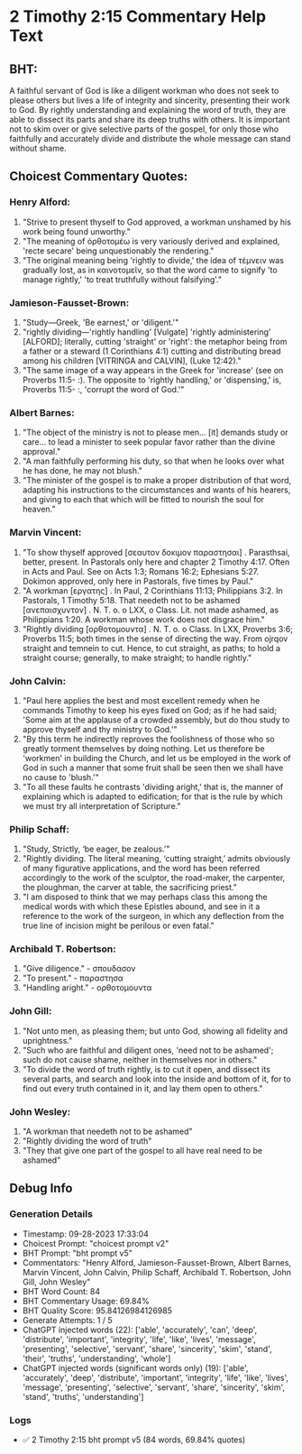 # 2 Timothy 2:15 Commentary Help Text

## BHT:
A faithful servant of God is like a diligent workman who does not seek to please others but lives a life of integrity and sincerity, presenting their work to God. By rightly understanding and explaining the word of truth, they are able to dissect its parts and share its deep truths with others. It is important not to skim over or give selective parts of the gospel, for only those who faithfully and accurately divide and distribute the whole message can stand without shame.

## Choicest Commentary Quotes:
### Henry Alford:
1. "Strive to present thyself to God approved, a workman unshamed by his work being found unworthy."
2. "The meaning of ὀρθοτομέω is very variously derived and explained, 'recte secare' being unquestionably the rendering."
3. "The original meaning being 'rightly to divide,' the idea of τέμνειν was gradually lost, as in καινοτομεῖν, so that the word came to signify 'to manage rightly,' 'to treat truthfully without falsifying'."

### Jamieson-Fausset-Brown:
1. "Study—Greek, 'Be earnest,' or 'diligent.'"
2. "rightly dividing—'rightly handling' [Vulgate] 'rightly administering' [ALFORD]; literally, cutting 'straight' or 'right': the metaphor being from a father or a steward (1 Corinthians 4:1) cutting and distributing bread among his children [VITRINGA and CALVIN], (Luke 12:42)."
3. "The same image of a way appears in the Greek for 'increase' (see on Proverbs 11:5- :). The opposite to 'rightly handling,' or 'dispensing,' is, Proverbs 11:5- :, 'corrupt the word of God.'"

### Albert Barnes:
1. "The object of the ministry is not to please men... [it] demands study or care... to lead a minister to seek popular favor rather than the divine approval."
2. "A man faithfully performing his duty, so that when he looks over what he has done, he may not blush."
3. "The minister of the gospel is to make a proper distribution of that word, adapting his instructions to the circumstances and wants of his hearers, and giving to each that which will be fitted to nourish the soul for heaven."

### Marvin Vincent:
1. "To show thyself approved [σεαυτον δοκιμον παραστησαι] . Parasthsai, better, present. In Pastorals only here and chapter 2 Timothy 4:17. Often in Acts and Paul. See on Acts 1:3; Romans 16:2; Ephesians 5:27. Dokimon approved, only here in Pastorals, five times by Paul." 
2. "A workman [εργατης] . In Paul, 2 Corinthians 11:13; Philippians 3:2. In Pastorals, 1 Timothy 5:18. That needeth not to be ashamed [ανεπαισχυντον] . N. T. o. o LXX, o Class. Lit. not made ashamed, as Philippians 1:20. A workman whose work does not disgrace him."
3. "Rightly dividing [ορθοτομουντα] . N. T. o. o Class. In LXX, Proverbs 3:6; Proverbs 11:5; both times in the sense of directing the way. From ojrqov straight and temnein to cut. Hence, to cut straight, as paths; to hold a straight course; generally, to make straight; to handle rightly."

### John Calvin:
1. "Paul here applies the best and most excellent remedy when he commands Timothy to keep his eyes fixed on God; as if he had said; 'Some aim at the applause of a crowded assembly, but do thou study to approve thyself and thy ministry to God.'"
2. "By this term he indirectly reproves the foolishness of those who so greatly torment themselves by doing nothing. Let us therefore be 'workmen' in building the Church, and let us be employed in the work of God in such a manner that some fruit shall be seen then we shall have no cause to 'blush.'"
3. "To all these faults he contrasts 'dividing aright,' that is, the manner of explaining which is adapted to edification; for that is the rule by which we must try all interpretation of Scripture."

### Philip Schaff:
1. "Study, Strictly, ‘be eager, be zealous.’"
2. "Rightly dividing. The literal meaning, ‘cutting straight,’ admits obviously of many figurative applications, and the word has been referred accordingly to the work of the sculptor, the road-maker, the carpenter, the ploughman, the carver at table, the sacrificing priest."
3. "I am disposed to think that we may perhaps class this among the medical words with which these Epistles abound, and see in it a reference to the work of the surgeon, in which any deflection from the true line of incision might be perilous or even fatal."

### Archibald T. Robertson:
1. "Give diligence." - σπουδασον
2. "To present." - παραστησα
3. "Handling aright." - ορθοτομουντα

### John Gill:
1. "Not unto men, as pleasing them; but unto God, showing all fidelity and uprightness."
2. "Such who are faithful and diligent ones, 'need not to be ashamed'; such do not cause shame, neither in themselves nor in others."
3. "To divide the word of truth rightly, is to cut it open, and dissect its several parts, and search and look into the inside and bottom of it, for to find out every truth contained in it, and lay them open to others."

### John Wesley:
1. "A workman that needeth not to be ashamed"
2. "Rightly dividing the word of truth"
3. "They that give one part of the gospel to all have real need to be ashamed"


## Debug Info
### Generation Details
- Timestamp: 09-28-2023 17:33:04
- Choicest Prompt: "choicest prompt v2"
- BHT Prompt: "bht prompt v5"
- Commentators: "Henry Alford, Jamieson-Fausset-Brown, Albert Barnes, Marvin Vincent, John Calvin, Philip Schaff, Archibald T. Robertson, John Gill, John Wesley"
- BHT Word Count: 84
- BHT Commentary Usage: 69.84%
- BHT Quality Score: 95.84126984126985
- Generate Attempts: 1 / 5
- ChatGPT injected words (22):
	['able', 'accurately', 'can', 'deep', 'distribute', 'important', 'integrity', 'life', 'like', 'lives', 'message', 'presenting', 'selective', 'servant', 'share', 'sincerity', 'skim', 'stand', 'their', 'truths', 'understanding', 'whole']
- ChatGPT injected words (significant words only) (19):
	['able', 'accurately', 'deep', 'distribute', 'important', 'integrity', 'life', 'like', 'lives', 'message', 'presenting', 'selective', 'servant', 'share', 'sincerity', 'skim', 'stand', 'truths', 'understanding']

### Logs
- ✅ 2 Timothy 2:15 bht prompt v5 (84 words, 69.84% quotes)